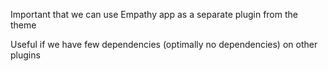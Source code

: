 



Important that we can use Empathy app as a separate plugin from the theme


Useful if we have few dependencies (optimally no dependencies) on other plugins


